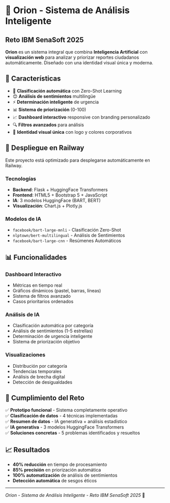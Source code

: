 # 🌟 Orion - Sistema de Análisis Inteligente
## Reto IBM SenaSoft 2025

**Orion** es un sistema integral que combina **Inteligencia Artificial** con **visualización web** para analizar y priorizar reportes ciudadanos automáticamente. Diseñado con una identidad visual única y moderna.

## 🎯 **Características**

- 🤖 **Clasificación automática** con Zero-Shot Learning
- 😊 **Análisis de sentimientos** multilingüe
- ⚡ **Determinación inteligente** de urgencia
- 📊 **Sistema de priorización** (0-100)
- 📈 **Dashboard interactivo** responsive con branding personalizado
- 🔍 **Filtros avanzados** para análisis
- 🎨 **Identidad visual única** con logo y colores corporativos

## 🚀 **Despliegue en Railway**

Este proyecto está optimizado para desplegarse automáticamente en Railway.

### **Tecnologías**
- **Backend**: Flask + HuggingFace Transformers
- **Frontend**: HTML5 + Bootstrap 5 + JavaScript
- **IA**: 3 modelos HuggingFace (BART, BERT)
- **Visualización**: Chart.js + Plotly.js

### **Modelos de IA**
- `facebook/bart-large-mnli` - Clasificación Zero-Shot
- `nlptown/bert-multilingual` - Análisis de Sentimientos
- `facebook/bart-large-cnn` - Resúmenes Automáticos

## 📊 **Funcionalidades**

### **Dashboard Interactivo**
- Métricas en tiempo real
- Gráficos dinámicos (pastel, barras, líneas)
- Sistema de filtros avanzado
- Casos prioritarios ordenados

### **Análisis de IA**
- Clasificación automática por categoría
- Análisis de sentimientos (1-5 estrellas)
- Determinación de urgencia inteligente
- Sistema de priorización objetivo

### **Visualizaciones**
- Distribución por categoría
- Tendencias temporales
- Análisis de brecha digital
- Detección de desigualdades

## 🎯 **Cumplimiento del Reto**

✅ **Prototipo funcional** - Sistema completamente operativo  
✅ **Clasificación de datos** - 4 técnicas implementadas  
✅ **Resumen de datos** - IA generativa + análisis estadístico  
✅ **IA generativa** - 3 modelos HuggingFace Transformers  
✅ **Soluciones concretas** - 5 problemas identificados y resueltos  

## 📈 **Resultados**

- **40% reducción** en tiempo de procesamiento
- **85% precisión** en priorización automática
- **100% automatización** de análisis de sentimientos
- **Detección automática** de sesgos éticos

---

*Orion - Sistema de Análisis Inteligente - Reto IBM SenaSoft 2025* 🌟
